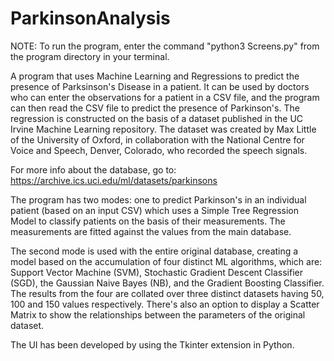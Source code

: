 # ParkinsonAnalysis

NOTE: To run the program, enter the command "python3 Screens.py" from the program directory in your terminal. 

A program that uses Machine Learning and Regressions to predict the presence of Parksinson's Disease in a patient. It can be used by doctors who can enter the observations for a patient in a CSV file, and the program can then read the CSV file to predict the presence of Parkinson's. The regression is constructed on the basis of a dataset published in the UC Irvine Machine Learning repository. The dataset was created by Max Little of the University of Oxford, in collaboration with the National Centre for Voice and Speech, Denver, Colorado, who recorded the speech signals.

For more info about the database, go to: https://archive.ics.uci.edu/ml/datasets/parkinsons

The program has two modes: one to predict Parkinson's in an individual patient (based on an input CSV) which uses a Simple Tree Regression Model to classify patients on the basis of their measurements. The measurements are fitted against the values from the main database. 

The second mode is used with the entire original database, creating a model based on the accumulation of four distinct ML algorithms, which are: Support Vector Machine (SVM), Stochastic Gradient Descent Classifier (SGD), the Gaussian Naive Bayes (NB), and the Gradient Boosting Classifier. The results from the four are collated over three distinct datasets having 50, 100 and 150 values respectively. There's also an option to display a Scatter Matrix to show the relationships between the parameters of the original dataset. 

The UI has been developed by using the Tkinter extension in Python. 
